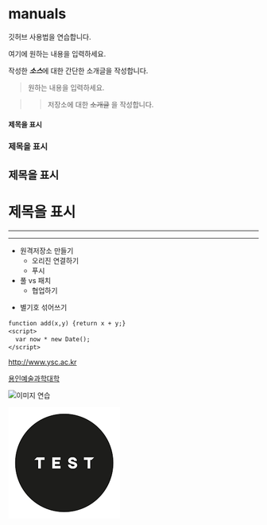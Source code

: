 # manuals
깃허브 사용법을 연습합니다.

여기에 원하는 내용을 입력하세요.

작성한 ***소스***에 대한 간단한 소개글을 작성합니다.

>원하는 내용을 입력하세요.

>>저장소에 대한 ~~소개글~~ 을 작성합니다.

#### 제목을 표시
### 제목을 표시
## 제목을 표시
# 제목을 표시

---
***

- 원격저장소 만들기
  - 오리진 연결하기
  - 푸시
- 풀 vs 패치
  - 협업하기
* 별기호 섞어쓰기

```
function add(x,y) {return x + y;}
<script>
  var now * new Date();
</script>
```
<http://www.ysc.ac.kr>

[용인예술과학대학](http://www.ysc.ac.kr)

![이미지 연습](https://upload.wikimedia.org/wikipedia/en/9/95/Test_image.jpg)

![이미지 연습2](./images/test.png)


